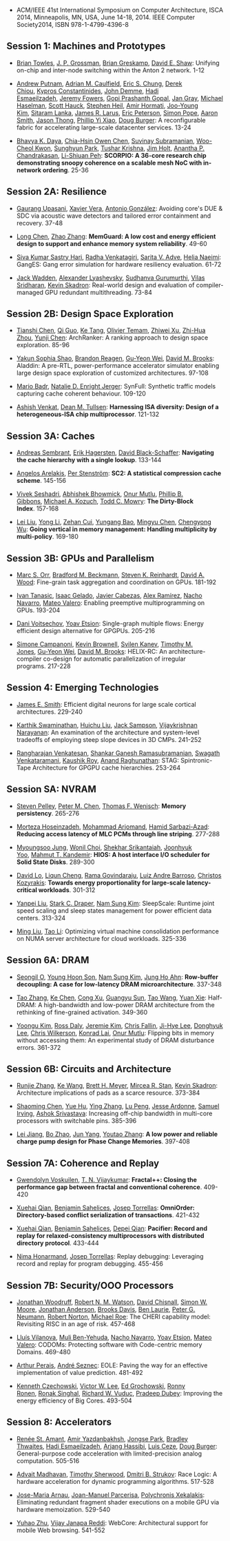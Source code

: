 - ACM/IEEE 41st International Symposium on Computer Architecture, ISCA 2014, Minneapolis, MN, USA, June 14-18, 2014. IEEE Computer Society2014, ISBN 978-1-4799-4396-8

## Session 1: Machines and Prototypes

- [Brian Towles](http://dblp2.uni-trier.de/pers/hd/t/Towles:Brian), [J. P. Grossman](http://dblp2.uni-trier.de/pers/hd/g/Grossman:J=_P=), [Brian Greskamp](http://dblp2.uni-trier.de/pers/hd/g/Greskamp:Brian), [David E. Shaw](http://dblp2.uni-trier.de/pers/hd/s/Shaw:David_E=):
  Unifying on-chip and inter-node switching within the Anton 2 network. 1-12

- [Andrew Putnam](http://dblp2.uni-trier.de/pers/hd/p/Putnam:Andrew), [Adrian M. Caulfield](http://dblp2.uni-trier.de/pers/hd/c/Caulfield:Adrian_M=), [Eric S. Chung](http://dblp2.uni-trier.de/pers/hd/c/Chung:Eric_S=), [Derek Chiou](http://dblp2.uni-trier.de/pers/hd/c/Chiou:Derek), [Kypros Constantinides](http://dblp2.uni-trier.de/pers/hd/c/Constantinides:Kypros), [John Demme](http://dblp2.uni-trier.de/pers/hd/d/Demme:John), [Hadi Esmaeilzadeh](http://dblp2.uni-trier.de/pers/hd/e/Esmaeilzadeh:Hadi), [Jeremy Fowers](http://dblp2.uni-trier.de/pers/hd/f/Fowers:Jeremy), [Gopi Prashanth Gopal](http://dblp2.uni-trier.de/pers/hd/g/Gopal:Gopi_Prashanth), [Jan Gray](http://dblp2.uni-trier.de/pers/hd/g/Gray:Jan), [Michael Haselman](http://dblp2.uni-trier.de/pers/hd/h/Haselman:Michael), [Scott Hauck](http://dblp2.uni-trier.de/pers/hd/h/Hauck:Scott), [Stephen Heil](http://dblp2.uni-trier.de/pers/hd/h/Heil:Stephen), [Amir Hormati](http://dblp2.uni-trier.de/pers/hd/h/Hormati:Amir), [Joo-Young Kim](http://dblp2.uni-trier.de/pers/hd/k/Kim:Joo=Young), [Sitaram Lanka](http://dblp2.uni-trier.de/pers/hd/l/Lanka:Sitaram), [James R. Larus](http://dblp2.uni-trier.de/pers/hd/l/Larus:James_R=), [Eric Peterson](http://dblp2.uni-trier.de/pers/hd/p/Peterson:Eric), [Simon Pope](http://dblp2.uni-trier.de/pers/hd/p/Pope:Simon), [Aaron Smith](http://dblp2.uni-trier.de/pers/hd/s/Smith:Aaron), [Jason Thong](http://dblp2.uni-trier.de/pers/hd/t/Thong:Jason), [Phillip Yi Xiao](http://dblp2.uni-trier.de/pers/hd/x/Xiao:Phillip_Yi), [Doug Burger](http://dblp2.uni-trier.de/pers/hd/b/Burger:Doug):
  A reconfigurable fabric for accelerating large-scale datacenter services. 13-24

- [Bhavya K. Daya](http://dblp2.uni-trier.de/pers/hd/d/Daya:Bhavya_K=), [Chia-Hsin Owen Chen](http://dblp2.uni-trier.de/pers/hd/c/Chen:Chia=Hsin_Owen), [Suvinay Subramanian](http://dblp2.uni-trier.de/pers/hd/s/Subramanian:Suvinay), [Woo-Cheol Kwon](http://dblp2.uni-trier.de/pers/hd/k/Kwon:Woo=Cheol), [Sunghyun Park](http://dblp2.uni-trier.de/pers/hd/p/Park:Sunghyun), [Tushar Krishna](http://dblp2.uni-trier.de/pers/hd/k/Krishna:Tushar), [Jim Holt](http://dblp2.uni-trier.de/pers/hd/h/Holt:Jim), [Anantha P. Chandrakasan](http://dblp2.uni-trier.de/pers/hd/c/Chandrakasan:Anantha_P=), [Li-Shiuan Peh](http://dblp2.uni-trier.de/pers/hd/p/Peh:Li=Shiuan):
  **SCORPIO: A 36-core research chip demonstrating snoopy coherence on a scalable mesh NoC with in-network ordering**. 25-36

## Session 2A: Resilience

- [Gaurang Upasani](http://dblp2.uni-trier.de/pers/hd/u/Upasani:Gaurang), [Xavier Vera](http://dblp2.uni-trier.de/pers/hd/v/Vera:Xavier), [Antonio González](http://dblp2.uni-trier.de/pers/hd/g/Gonz=aacute=lez_0001:Antonio):
  Avoiding core's DUE & SDC via acoustic wave detectors and tailored error containment and recovery. 37-48

- [Long Chen](http://dblp2.uni-trier.de/pers/hd/c/Chen:Long), [Zhao Zhang](http://dblp2.uni-trier.de/pers/hd/z/Zhang:Zhao):
  **MemGuard: A low cost and energy efficient design to support and enhance memory system reliability**. 49-60

- [Siva Kumar Sastry Hari](http://dblp2.uni-trier.de/pers/hd/h/Hari:Siva_Kumar_Sastry), [Radha Venkatagiri](http://dblp2.uni-trier.de/pers/hd/v/Venkatagiri:Radha), [Sarita V. Adve](http://dblp2.uni-trier.de/pers/hd/a/Adve:Sarita_V=), [Helia Naeimi](http://dblp2.uni-trier.de/pers/hd/n/Naeimi:Helia):
  GangES: Gang error simulation for hardware resiliency evaluation. 61-72

- [Jack Wadden](http://dblp2.uni-trier.de/pers/hd/w/Wadden:Jack), [Alexander Lyashevsky](http://dblp2.uni-trier.de/pers/hd/l/Lyashevsky:Alexander), [Sudhanva Gurumurthi](http://dblp2.uni-trier.de/pers/hd/g/Gurumurthi:Sudhanva), [Vilas Sridharan](http://dblp2.uni-trier.de/pers/hd/s/Sridharan:Vilas), [Kevin Skadron](http://dblp2.uni-trier.de/pers/hd/s/Skadron:Kevin):
  Real-world design and evaluation of compiler-managed GPU redundant multithreading. 73-84

## Session 2B: Design Space Exploration

- [Tianshi Chen](http://dblp2.uni-trier.de/pers/hd/c/Chen:Tianshi), [Qi Guo](http://dblp2.uni-trier.de/pers/hd/g/Guo:Qi), [Ke Tang](http://dblp2.uni-trier.de/pers/hd/t/Tang:Ke), [Olivier Temam](http://dblp2.uni-trier.de/pers/hd/t/Temam:Olivier), [Zhiwei Xu](http://dblp2.uni-trier.de/pers/hd/x/Xu:Zhiwei), [Zhi-Hua Zhou](http://dblp2.uni-trier.de/pers/hd/z/Zhou:Zhi=Hua), [Yunji Chen](http://dblp2.uni-trier.de/pers/hd/c/Chen:Yunji):
  ArchRanker: A ranking approach to design space exploration. 85-96

- [Yakun Sophia Shao](http://dblp2.uni-trier.de/pers/hd/s/Shao:Yakun_Sophia), [Brandon Reagen](http://dblp2.uni-trier.de/pers/hd/r/Reagen:Brandon), [Gu-Yeon Wei](http://dblp2.uni-trier.de/pers/hd/w/Wei:Gu=Yeon), [David M. Brooks](http://dblp2.uni-trier.de/pers/hd/b/Brooks:David_M=):
  Aladdin: A pre-RTL, power-performance accelerator simulator enabling large design space exploration of customized architectures. 97-108

- [Mario Badr](http://dblp2.uni-trier.de/pers/hd/b/Badr:Mario), [Natalie D. Enright Jerger](http://dblp2.uni-trier.de/pers/hd/j/Jerger:Natalie_D=_Enright):
  SynFull: Synthetic traffic models capturing cache coherent behaviour. 109-120

- [Ashish Venkat](http://dblp2.uni-trier.de/pers/hd/v/Venkat:Ashish), [Dean M. Tullsen](http://dblp2.uni-trier.de/pers/hd/t/Tullsen:Dean_M=):
  **Harnessing ISA diversity: Design of a heterogeneous-ISA chip multiprocessor**. 121-132

## Session 3A: Caches

- [Andreas Sembrant](http://dblp2.uni-trier.de/pers/hd/s/Sembrant:Andreas), [Erik Hagersten](http://dblp2.uni-trier.de/pers/hd/h/Hagersten:Erik), [David Black-Schaffer](http://dblp2.uni-trier.de/pers/hd/b/Black=Schaffer:David):
  **Navigating the cache hierarchy with a single lookup**. 133-144

- [Angelos Arelakis](http://dblp2.uni-trier.de/pers/hd/a/Arelakis:Angelos), [Per Stenström](http://dblp2.uni-trier.de/pers/hd/s/Stenstr=ouml=m:Per):
  **SC2: A statistical compression cache scheme**. 145-156

- [Vivek Seshadri](http://dblp2.uni-trier.de/pers/hd/s/Seshadri:Vivek), [Abhishek Bhowmick](http://dblp2.uni-trier.de/pers/hd/b/Bhowmick_0002:Abhishek), [Onur Mutlu](http://dblp2.uni-trier.de/pers/hd/m/Mutlu:Onur), [Phillip B. Gibbons](http://dblp2.uni-trier.de/pers/hd/g/Gibbons:Phillip_B=), [Michael A. Kozuch](http://dblp2.uni-trier.de/pers/hd/k/Kozuch:Michael_A=), [Todd C. Mowry](http://dblp2.uni-trier.de/pers/hd/m/Mowry:Todd_C=):
  **The Dirty-Block Index**. 157-168

- [Lei Liu](http://dblp2.uni-trier.de/pers/hd/l/Liu:Lei), [Yong Li](http://dblp2.uni-trier.de/pers/hd/l/Li:Yong), [Zehan Cui](http://dblp2.uni-trier.de/pers/hd/c/Cui:Zehan), [Yungang Bao](http://dblp2.uni-trier.de/pers/hd/b/Bao:Yungang), [Mingyu Chen](http://dblp2.uni-trier.de/pers/hd/c/Chen:Mingyu), [Chengyong Wu](http://dblp2.uni-trier.de/pers/hd/w/Wu:Chengyong):
  **Going vertical in memory management: Handling multiplicity by multi-policy**. 169-180

## Session 3B: GPUs and Parallelism

- [Marc S. Orr](http://dblp2.uni-trier.de/pers/hd/o/Orr:Marc_S=), [Bradford M. Beckmann](http://dblp2.uni-trier.de/pers/hd/b/Beckmann:Bradford_M=), [Steven K. Reinhardt](http://dblp2.uni-trier.de/pers/hd/r/Reinhardt:Steven_K=), [David A. Wood](http://dblp2.uni-trier.de/pers/hd/w/Wood:David_A=):
  Fine-grain task aggregation and coordination on GPUs. 181-192

- [Ivan Tanasic](http://dblp2.uni-trier.de/pers/hd/t/Tanasic:Ivan), [Isaac Gelado](http://dblp2.uni-trier.de/pers/hd/g/Gelado:Isaac), [Javier Cabezas](http://dblp2.uni-trier.de/pers/hd/c/Cabezas:Javier), [Alex Ramírez](http://dblp2.uni-trier.de/pers/hd/r/Ram=iacute=rez:Alex), [Nacho Navarro](http://dblp2.uni-trier.de/pers/hd/n/Navarro:Nacho), [Mateo Valero](http://dblp2.uni-trier.de/pers/hd/v/Valero:Mateo):
  Enabling preemptive multiprogramming on GPUs. 193-204

- [Dani Voitsechov](http://dblp2.uni-trier.de/pers/hd/v/Voitsechov:Dani), [Yoav Etsion](http://dblp2.uni-trier.de/pers/hd/e/Etsion:Yoav):
  Single-graph multiple flows: Energy efficient design alternative for GPGPUs. 205-216

- [Simone Campanoni](http://dblp2.uni-trier.de/pers/hd/c/Campanoni:Simone), [Kevin Brownell](http://dblp2.uni-trier.de/pers/hd/b/Brownell:Kevin), [Svilen Kanev](http://dblp2.uni-trier.de/pers/hd/k/Kanev:Svilen), [Timothy M. Jones](http://dblp2.uni-trier.de/pers/hd/j/Jones:Timothy_M=), [Gu-Yeon Wei](http://dblp2.uni-trier.de/pers/hd/w/Wei:Gu=Yeon), [David M. Brooks](http://dblp2.uni-trier.de/pers/hd/b/Brooks:David_M=):
  HELIX-RC: An architecture-compiler co-design for automatic parallelization of irregular programs. 217-228

## Session 4: Emerging Technologies

- [James E. Smith](http://dblp2.uni-trier.de/pers/hd/s/Smith:James_E=):
  Efficient digital neurons for large scale cortical architectures. 229-240

- [Karthik Swaminathan](http://dblp2.uni-trier.de/pers/hd/s/Swaminathan:Karthik), [Huichu Liu](http://dblp2.uni-trier.de/pers/hd/l/Liu:Huichu), [Jack Sampson](http://dblp2.uni-trier.de/pers/hd/s/Sampson:Jack), [Vijaykrishnan Narayanan](http://dblp2.uni-trier.de/pers/hd/n/Narayanan:Vijaykrishnan):
  An examination of the architecture and system-level tradeoffs of employing steep slope devices in 3D CMPs. 241-252

- [Rangharajan Venkatesan](http://dblp2.uni-trier.de/pers/hd/v/Venkatesan:Rangharajan), [Shankar Ganesh Ramasubramanian](http://dblp2.uni-trier.de/pers/hd/r/Ramasubramanian:Shankar_Ganesh), [Swagath Venkataramani](http://dblp2.uni-trier.de/pers/hd/v/Venkataramani:Swagath), [Kaushik Roy](http://dblp2.uni-trier.de/pers/hd/r/Roy_0001:Kaushik), [Anand Raghunathan](http://dblp2.uni-trier.de/pers/hd/r/Raghunathan:Anand):
  STAG: Spintronic-Tape Architecture for GPGPU cache hierarchies. 253-264

## Session SA: NVRAM

- [Steven Pelley](http://dblp2.uni-trier.de/pers/hd/p/Pelley:Steven), [Peter M. Chen](http://dblp2.uni-trier.de/pers/hd/c/Chen:Peter_M=), [Thomas F. Wenisch](http://dblp2.uni-trier.de/pers/hd/w/Wenisch:Thomas_F=):
  **Memory persistency**. 265-276

- [Morteza Hoseinzadeh](http://dblp2.uni-trier.de/pers/hd/h/Hoseinzadeh:Morteza), [Mohammad Arjomand](http://dblp2.uni-trier.de/pers/hd/a/Arjomand:Mohammad), [Hamid Sarbazi-Azad](http://dblp2.uni-trier.de/pers/hd/s/Sarbazi=Azad:Hamid):
  **Reducing access latency of MLC PCMs through line striping**. 277-288

- [Myoungsoo Jung](http://dblp2.uni-trier.de/pers/hd/j/Jung:Myoungsoo), [Wonil Choi](http://dblp2.uni-trier.de/pers/hd/c/Choi:Wonil), [Shekhar Srikantaiah](http://dblp2.uni-trier.de/pers/hd/s/Srikantaiah:Shekhar), [Joonhyuk Yoo](http://dblp2.uni-trier.de/pers/hd/y/Yoo:Joonhyuk), [Mahmut T. Kandemir](http://dblp2.uni-trier.de/pers/hd/k/Kandemir:Mahmut_T=):
  **HIOS: A host interface I/O scheduler for Solid State Disks**. 289-300

- [David Lo](http://dblp2.uni-trier.de/pers/hd/l/Lo:David), [Liqun Cheng](http://dblp2.uni-trier.de/pers/hd/c/Cheng:Liqun), [Rama Govindaraju](http://dblp2.uni-trier.de/pers/hd/g/Govindaraju:Rama), [Luiz Andre Barroso](http://dblp2.uni-trier.de/pers/hd/b/Barroso:Luiz_Andre), [Christos Kozyrakis](http://dblp2.uni-trier.de/pers/hd/k/Kozyrakis:Christos):
  **Towards energy proportionality for large-scale latency-critical workloads**. 301-312

- [Yanpei Liu](http://dblp2.uni-trier.de/pers/hd/l/Liu:Yanpei), [Stark C. Draper](http://dblp2.uni-trier.de/pers/hd/d/Draper:Stark_C=), [Nam Sung Kim](http://dblp2.uni-trier.de/pers/hd/k/Kim:Nam_Sung):
  SleepScale: Runtime joint speed scaling and sleep states management for power efficient data centers. 313-324

- [Ming Liu](http://dblp2.uni-trier.de/pers/hd/l/Liu:Ming), [Tao Li](http://dblp2.uni-trier.de/pers/hd/l/Li:Tao):
  Optimizing virtual machine consolidation performance on NUMA server architecture for cloud workloads. 325-336

## Session 6A: DRAM

- [Seongil O](http://dblp2.uni-trier.de/pers/hd/o/O:Seongil), [Young Hoon Son](http://dblp2.uni-trier.de/pers/hd/s/Son:Young_Hoon), [Nam Sung Kim](http://dblp2.uni-trier.de/pers/hd/k/Kim:Nam_Sung), [Jung Ho Ahn](http://dblp2.uni-trier.de/pers/hd/a/Ahn:Jung_Ho):
  **Row-buffer decoupling: A case for low-latency DRAM microarchitecture**. 337-348

- [Tao Zhang](http://dblp2.uni-trier.de/pers/hd/z/Zhang:Tao), [Ke Chen](http://dblp2.uni-trier.de/pers/hd/c/Chen:Ke), [Cong Xu](http://dblp2.uni-trier.de/pers/hd/x/Xu:Cong), [Guangyu Sun](http://dblp2.uni-trier.de/pers/hd/s/Sun:Guangyu), [Tao Wang](http://dblp2.uni-trier.de/pers/hd/w/Wang:Tao), [Yuan Xie](http://dblp2.uni-trier.de/pers/hd/x/Xie_0001:Yuan):
  Half-DRAM: A high-bandwidth and low-power DRAM architecture from the rethinking of fine-grained activation. 349-360

- [Yoongu Kim](http://dblp2.uni-trier.de/pers/hd/k/Kim:Yoongu), [Ross Daly](http://dblp2.uni-trier.de/pers/hd/d/Daly:Ross), [Jeremie Kim](http://dblp2.uni-trier.de/pers/hd/k/Kim:Jeremie), [Chris Fallin](http://dblp2.uni-trier.de/pers/hd/f/Fallin:Chris), [Ji-Hye Lee](http://dblp2.uni-trier.de/pers/hd/l/Lee:Ji=Hye), [Donghyuk Lee](http://dblp2.uni-trier.de/pers/hd/l/Lee:Donghyuk), [Chris Wilkerson](http://dblp2.uni-trier.de/pers/hd/w/Wilkerson:Chris), [Konrad Lai](http://dblp2.uni-trier.de/pers/hd/l/Lai:Konrad), [Onur Mutlu](http://dblp2.uni-trier.de/pers/hd/m/Mutlu:Onur):
  Flipping bits in memory without accessing them: An experimental study of DRAM disturbance errors. 361-372

## Session 6B: Circuits and Architecture

- [Runjie Zhang](http://dblp2.uni-trier.de/pers/hd/z/Zhang:Runjie), [Ke Wang](http://dblp2.uni-trier.de/pers/hd/w/Wang:Ke), [Brett H. Meyer](http://dblp2.uni-trier.de/pers/hd/m/Meyer:Brett_H=), [Mircea R. Stan](http://dblp2.uni-trier.de/pers/hd/s/Stan:Mircea_R=), [Kevin Skadron](http://dblp2.uni-trier.de/pers/hd/s/Skadron:Kevin):
  Architecture implications of pads as a scarce resource. 373-384

- [Shaoming Chen](http://dblp2.uni-trier.de/pers/hd/c/Chen:Shaoming), [Yue Hu](http://dblp2.uni-trier.de/pers/hd/h/Hu:Yue), [Ying Zhang](http://dblp2.uni-trier.de/pers/hd/z/Zhang:Ying), [Lu Peng](http://dblp2.uni-trier.de/pers/hd/p/Peng:Lu), [Jesse Ardonne](http://dblp2.uni-trier.de/pers/hd/a/Ardonne:Jesse), [Samuel Irving](http://dblp2.uni-trier.de/pers/hd/i/Irving:Samuel), [Ashok Srivastava](http://dblp2.uni-trier.de/pers/hd/s/Srivastava:Ashok):
  Increasing off-chip bandwidth in multi-core processors with switchable pins. 385-396

- [Lei Jiang](http://dblp2.uni-trier.de/pers/hd/j/Jiang:Lei), [Bo Zhao](http://dblp2.uni-trier.de/pers/hd/z/Zhao:Bo), [Jun Yang](http://dblp2.uni-trier.de/pers/hd/y/Yang:Jun), [Youtao Zhang](http://dblp2.uni-trier.de/pers/hd/z/Zhang:Youtao):
  **A low power and reliable charge pump design for Phase Change Memories**. 397-408

## Session 7A: Coherence and Replay

- [Gwendolyn Voskuilen](http://dblp2.uni-trier.de/pers/hd/v/Voskuilen:Gwendolyn), [T. N. Vijaykumar](http://dblp2.uni-trier.de/pers/hd/v/Vijaykumar:T=_N=):
  **Fractal++: Closing the performance gap between fractal and conventional coherence**. 409-420

- [Xuehai Qian](http://dblp2.uni-trier.de/pers/hd/q/Qian:Xuehai), [Benjamin Sahelices](http://dblp2.uni-trier.de/pers/hd/s/Sahelices:Benjamin), [Josep Torrellas](http://dblp2.uni-trier.de/pers/hd/t/Torrellas:Josep):
  **OmniOrder: Directory-based conflict serialization of transactions**. 421-432

- [Xuehai Qian](http://dblp2.uni-trier.de/pers/hd/q/Qian:Xuehai), [Benjamin Sahelices](http://dblp2.uni-trier.de/pers/hd/s/Sahelices:Benjamin), [Depei Qian](http://dblp2.uni-trier.de/pers/hd/q/Qian:Depei):
  **Pacifier: Record and replay for relaxed-consistency multiprocessors with distributed directory protocol**. 433-444

- [Nima Honarmand](http://dblp2.uni-trier.de/pers/hd/h/Honarmand:Nima), [Josep Torrellas](http://dblp2.uni-trier.de/pers/hd/t/Torrellas:Josep):
  Replay debugging: Leveraging record and replay for program debugging. 455-456

## Session 7B: Security/OOO Processors

- [Jonathan Woodruff](http://dblp2.uni-trier.de/pers/hd/w/Woodruff:Jonathan), [Robert N. M. Watson](http://dblp2.uni-trier.de/pers/hd/w/Watson:Robert_N=_M=), [David Chisnall](http://dblp2.uni-trier.de/pers/hd/c/Chisnall:David), [Simon W. Moore](http://dblp2.uni-trier.de/pers/hd/m/Moore:Simon_W=), [Jonathan Anderson](http://dblp2.uni-trier.de/pers/hd/a/Anderson:Jonathan), [Brooks Davis](http://dblp2.uni-trier.de/pers/hd/d/Davis:Brooks), [Ben Laurie](http://dblp2.uni-trier.de/pers/hd/l/Laurie:Ben), [Peter G. Neumann](http://dblp2.uni-trier.de/pers/hd/n/Neumann:Peter_G=), [Robert Norton](http://dblp2.uni-trier.de/pers/hd/n/Norton:Robert), [Michael Roe](http://dblp2.uni-trier.de/pers/hd/r/Roe:Michael):
  The CHERI capability model: Revisiting RISC in an age of risk. 457-468

- [Lluís Vilanova](http://dblp2.uni-trier.de/pers/hd/v/Vilanova:Llu=iacute=s), [Muli Ben-Yehuda](http://dblp2.uni-trier.de/pers/hd/b/Ben=Yehuda:Muli), [Nacho Navarro](http://dblp2.uni-trier.de/pers/hd/n/Navarro:Nacho), [Yoav Etsion](http://dblp2.uni-trier.de/pers/hd/e/Etsion:Yoav), [Mateo Valero](http://dblp2.uni-trier.de/pers/hd/v/Valero:Mateo):
  CODOMs: Protecting software with Code-centric memory Domains. 469-480

- [Arthur Perais](http://dblp2.uni-trier.de/pers/hd/p/Perais:Arthur), [André Seznec](http://dblp2.uni-trier.de/pers/hd/s/Seznec:Andr=eacute=):
  EOLE: Paving the way for an effective implementation of value prediction. 481-492

- [Kenneth Czechowski](http://dblp2.uni-trier.de/pers/hd/c/Czechowski:Kenneth), [Victor W. Lee](http://dblp2.uni-trier.de/pers/hd/l/Lee:Victor_W=), [Ed Grochowski](http://dblp2.uni-trier.de/pers/hd/g/Grochowski:Ed), [Ronny Ronen](http://dblp2.uni-trier.de/pers/hd/r/Ronen:Ronny), [Ronak Singhal](http://dblp2.uni-trier.de/pers/hd/s/Singhal:Ronak), [Richard W. Vuduc](http://dblp2.uni-trier.de/pers/hd/v/Vuduc:Richard_W=), [Pradeep Dubey](http://dblp2.uni-trier.de/pers/hd/d/Dubey:Pradeep):
  Improving the energy efficiency of Big Cores. 493-504

## Session 8: Accelerators

- [Renée St. Amant](http://dblp2.uni-trier.de/pers/hd/a/Amant:Ren=eacute=e_St=), [Amir Yazdanbakhsh](http://dblp2.uni-trier.de/pers/hd/y/Yazdanbakhsh:Amir), [Jongse Park](http://dblp2.uni-trier.de/pers/hd/p/Park:Jongse), [Bradley Thwaites](http://dblp2.uni-trier.de/pers/hd/t/Thwaites:Bradley), [Hadi Esmaeilzadeh](http://dblp2.uni-trier.de/pers/hd/e/Esmaeilzadeh:Hadi), [Arjang Hassibi](http://dblp2.uni-trier.de/pers/hd/h/Hassibi:Arjang), [Luis Ceze](http://dblp2.uni-trier.de/pers/hd/c/Ceze:Luis), [Doug Burger](http://dblp2.uni-trier.de/pers/hd/b/Burger:Doug):
  General-purpose code acceleration with limited-precision analog computation. 505-516

- [Advait Madhavan](http://dblp2.uni-trier.de/pers/hd/m/Madhavan:Advait), [Timothy Sherwood](http://dblp2.uni-trier.de/pers/hd/s/Sherwood:Timothy), [Dmitri B. Strukov](http://dblp2.uni-trier.de/pers/hd/s/Strukov:Dmitri_B=):
  Race Logic: A hardware acceleration for dynamic programming algorithms. 517-528

- [Jose-Maria Arnau](http://dblp2.uni-trier.de/pers/hd/a/Arnau:Jose=Maria), [Joan-Manuel Parcerisa](http://dblp2.uni-trier.de/pers/hd/p/Parcerisa:Joan=Manuel), [Polychronis Xekalakis](http://dblp2.uni-trier.de/pers/hd/x/Xekalakis:Polychronis):
  Eliminating redundant fragment shader executions on a mobile GPU via hardware memoization. 529-540

- [Yuhao Zhu](http://dblp2.uni-trier.de/pers/hd/z/Zhu:Yuhao), [Vijay Janapa Reddi](http://dblp2.uni-trier.de/pers/hd/r/Reddi:Vijay_Janapa):
  WebCore: Architectural support for mobile Web browsing. 541-552